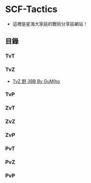 # SCF-Tactics

+ 這裡是星海大家庭的戰術分享區網站！

## 目錄
### TvT
### TvZ
+ [TvZ 野 3BB By GuMiho](https://starcraftfamily.github.io/SCF-Tactics/TvZ_3BB/)
### TvP
### ZvT
### ZvZ
### ZvP
### PvT
### PvZ
### PvP